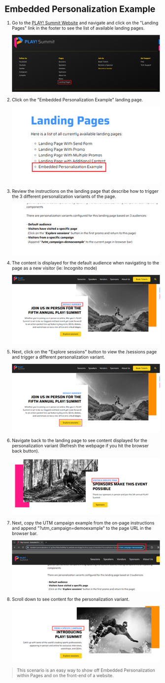 # Embedded Personalization Example

1. Go to the [PLAY! Summit Website](https://{{demoName}}-{{demoUid}}-website.vercel.app) and navigate and click on the "Landing Pages" link in the footer to see the list of available landing pages.

    ![Footer link](./media/ep_landing_pages_footer.png)

1. Click on the "Embedded Personalization Example" landing page.

    ![List of landing pages](./media/ep_landing_pages_list.png)

1. Review the instructions on the landing page that describe how to trigger the 3 different personalization variants of the page.

    ![Personalization instructions](./media/ep_landing_pages_instructions.png)

1. The content is displayed for the default audience when navigating to the page as a new visitor (ie: Incognito mode)

    ![Default content displayed on page](./media/ep_landing_pages_default.png)

1. Next, click on the "Explore sessions" button to view the /sessions page and trigger a different personalization variant.

    ![Click on button to view page](./media/ep_landing_pages_sessions.png)

1. Navigate back to the landing page to see content displayed for the personalization variant (Refresh the webpage if you hit the browser back button).

    ![Personalization variant content](./media/ep_landing_pages_visited_a_page.png)

1. Next, copy the UTM campaign example from the on-page instructions and append "?utm_campaign=demoexample" to the page URL in the browser bar.

    ![UTM campaign added to browser bar](./media/ep_landing_pages_utm.png)

1. Scroll down to see content for the personalization variant.

    ![Personalization variant content](./media/ep_landing_pages_campaign.png)

> This scenario is an easy way to show off Embedded Personalization within Pages and on the front-end of a website.
